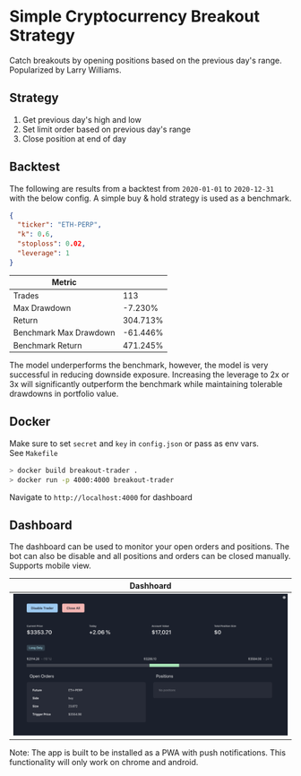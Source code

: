 # Simple Cryptocurrency Breakout Strategy

Catch breakouts by opening positions based on the previous day's range. Popularized by Larry Williams.

## Strategy

1. Get previous day's high and low
2. Set limit order based on previous day's range
3. Close position at end of day

## Backtest

The following are results from a backtest from `2020-01-01` to `2020-12-31` with the below config. A simple buy & hold strategy is used as a benchmark.

```json
{
  "ticker": "ETH-PERP",
  "k": 0.6,
  "stoploss": 0.02,
  "leverage": 1
}
```

| Metric                 |          |
| ---------------------- | -------- |
| Trades                 | 113      |
| Max Drawdown           | -7.230%  |
| Return                 | 304.713% |
| Benchmark Max Drawdown | -61.446% |
| Benchmark Return       | 471.245% |

The model underperforms the benchmark, however, the model is very successful in reducing downside exposure. Increasing the leverage to 2x or 3x will significantly outperform the benchmark while maintaining tolerable drawdowns in portfolio value.

## Docker

Make sure to set `secret` and `key` in `config.json` or pass as env vars.  
See `Makefile`

```bash
> docker build breakout-trader .
> docker run -p 4000:4000 breakout-trader
```

Navigate to `http://localhost:4000` for dashboard

## Dashboard

The dashboard can be used to monitor your open orders and positions. The bot can also be disable and all positions and orders can be closed manually. Supports mobile view.

| Dashhoard                            |
| ------------------------------------ |
| ![alt text](dashboard/dashboard.png) |

Note: The app is built to be installed as a PWA with push notifications. This functionality will only work on chrome and android.

